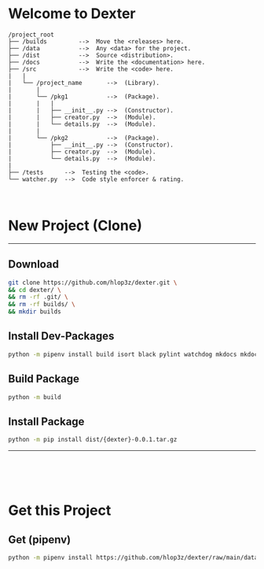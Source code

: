 # Welcome to Dexter
```
/project_root
├── /builds         -->  Move the <releases> here.
├── /data           -->  Any <data> for the project.
├── /dist           -->  Source <distribution>.
├── /docs           -->  Write the <documentation> here.
├── /src            -->  Write the <code> here.
|   |
|   └── /project_name       -->  (Library).
|       |
|       └── /pkg1           -->  (Package).
|       |   | 
|       |   ├── __init__.py -->  (Constructor).
|       |   ├── creator.py  -->  (Module).
|       |   └── details.py  -->  (Module).
|       |
|       └── /pkg2           -->  (Package).
|           ├── __init__.py -->  (Constructor).
|           ├── creator.py  -->  (Module).
|           └── details.py  -->  (Module).
|
├── /tests      -->  Testing the <code>.
└── watcher.py  -->  Code style enforcer & rating.
```

<br />

# New Project (**Clone**)
---

## Download
```sh
git clone https://github.com/hlop3z/dexter.git \
&& cd dexter/ \
&& rm -rf .git/ \
&& rm -rf builds/ \
&& mkdir builds
```

## Install **Dev-Packages**
```sh
python -m pipenv install build isort black pylint watchdog mkdocs mkdocs-material --dev --pre
```

## Build **Package**
```sh
python -m build
```

## Install **Package**
```sh
python -m pip install dist/{dexter}-0.0.1.tar.gz
```
---

<br /><br /><br />
# Get this Project

## Get (**pipenv**)
```sh
python -m pipenv install https://github.com/hlop3z/dexter/raw/main/data/builds/dexter-0.0.1.tar.gz
```